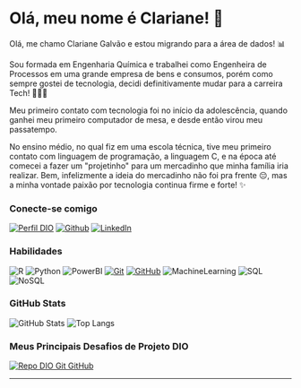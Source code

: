 
# Olá, meu nome é Clariane! 🦋

Olá, me chamo Clariane Galvão e estou migrando para a área de dados! 📊

Sou formada em Engenharia Química e trabalhei como Engenheira de Processos em uma grande empresa de bens e consumos, porém como sempre gostei de tecnologia, decidi definitivamente mudar para a carreira Tech! 👩🏽‍💻

Meu primeiro contato com tecnologia foi no início da adolescência, quando ganhei meu primeiro computador de mesa, e desde então virou meu passatempo. 

No ensino médio, no qual fiz em uma escola técnica, tive meu primeiro contato com linguagem de programação, a linguagem C, e na época até comecei a fazer um "projetinho" para um mercadinho que minha família iria realizar. Bem, infelizmente a ideia do mercadinho não foi pra frente 😔, mas a minha vontade paixão por tecnologia continua firme e forte! ✨





### Conecte-se comigo

[![Perfil DIO](https://img.shields.io/badge/-Meu%20Perfil%20na%20DIO-30A3DC?style=for-the-badge)](https://www.dio.me/users/clarianegalvao)
[![Github](https://img.shields.io/badge/GitHub-000?style=for-the-badge&logo=github&logoColor=30A3DC)](https://github.com/ClariMoon)
[![LinkedIn](https://img.shields.io/badge/-LinkedIn-000?style=for-the-badge&logo=linkedin&logoColor=30A3DC)](https://www.linkedin.com/in/clariane-galv%C3%A3o-bb5a6756/)

### Habilidades

![R](https://img.shields.io/badge/R-000?style=for-the-badge&logo=R&logoColor=30A3DC)
![Python](https://img.shields.io/badge/Python-000?style=for-the-badge&logo=python)
![PowerBI](https://img.shields.io/badge/PowerBI-000?style=for-the-badge&logo=powerbi)
[![Git](https://img.shields.io/badge/Git-000?style=for-the-badge&logo=git&logoColor=E94D5F)](https://git-scm.com/doc)
[![GitHub](https://img.shields.io/badge/GitHub-000?style=for-the-badge&logo=github&logoColor=30A3DC)](https://docs.github.com/)
![MachineLearning](https://img.shields.io/badge/MachineLearning-000?style=for-the-badge&logo=MachineLearning&logoColor=30A3DC)
![SQL](https://img.shields.io/badge/SQL-000?style=for-the-badge&logo=sql&logoColor=E94D5F)
![NoSQL](https://img.shields.io/badge/NoSQL-000?style=for-the-badge&logo=nosql&logoColor=30A3DC)

### GitHub Stats

![GitHub Stats](https://github-readme-stats.vercel.app/api?username=ClariMoon&theme=transparent&bg_color=000&border_color=30A3DC&show_icons=true&icon_color=30A3DC&title_color=E94D5F&text_color=FFF)
![Top Langs](https://github-readme-stats-git-masterrstaa-rickstaa.vercel.app/api/top-langs/?username=ClariMoon&layout=compact&bg_color=000&border_color=30A3DC&title_color=E94D5F&text_color=FFF)

### Meus Principais Desafios de Projeto DIO

[![Repo DIO Git GitHub](https://github-readme-stats.vercel.app/api/pin/?username=elidianaandrade&repo=dio-lab-open-source&bg_color=000&border_color=30A3DC&show_icons=true&icon_color=30A3DC&title_color=E94D5F&text_color=FFF)](https://github.com/ClariMoon/dio-lab-open-source)




---
